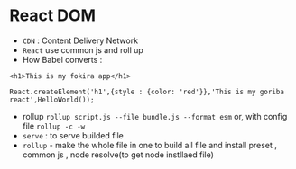 # React DOM

- `CDN` : Content Delivery Network
- `React` use common js and roll up 
- How Babel converts :

```Js
<h1>This is my fokira app</h1> 

React.createElement('h1',{style : {color: 'red'}},'This is my goriba react',HelloWorld());
```

- rollup `rollup script.js --file bundle.js --format esm`
  or, with config file `rollup -c -w`
- `serve` : to serve builded file
- `rollup` - make the whole file in one to build all file and install preset , common js , node resolve(to get node instllaed file)
